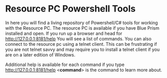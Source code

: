 # Resource PC Powershell Tools
In here you will find a living repository of Powershell/C# tools for working with the Resource PC. The resource PC is available if you have Blue Prism installed and open. If you run up a browser and head for http://127.0.0.1:8181/help You will see a list of commands. You can also connect to the resource pc using a telnet client. This can be frustrating if you are not telnet savvy and may require you to install a telnet client if you are on a later edition of Windows.

Additional help is available for each command if you type http://127.0.0.1:8181/help <__command__> is the command to learn more about. 
